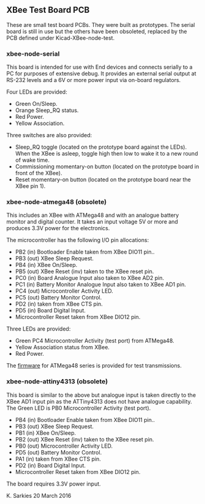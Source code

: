 XBee Test Board PCB
-------------------

These are small test board PCBs. They were built as prototypes. The serial
board is still in use but the others have been obsoleted, replaced by the
PCB defined under Kicad-XBee-node-test. 

### xbee-node-serial

This board is intended for use with End devices and connects serially to a PC
for purposes of extensive debug. It provides an external serial output at RS-232
levels and a 6V or more power input via on-board regulators.

Four LEDs are provided:
* Green     On/Sleep.
* Orange    Sleep_RQ status.
* Red       Power.
* Yellow    Association.

Three switches are also provided:

* Sleep_RQ toggle (located on the prototype board against the LEDs). When the
XBee is asleep, toggle high then low to wake it to a new round of wake time.
* Commissioning momentary-on button (located on the prototype board in front of
the XBee).
* Reset momentary-on button (located on the prototype board near the XBee pin 1).

### xbee-node-atmega48 (obsolete)

This includes an XBee with ATMega48 and with an analogue battery monitor and
digital counter. It takes an input voltage 5V or more and produces 3.3V power
for the electronics.

The microcontroller has the following I/O pin allocations:

* PB2 (in) Bootloader Enable taken from XBee DIO11 pin..
* PB3 (out) XBee Sleep Request.
* PB4 (in) XBee On/Sleep.
* PB5 (out) XBee Reset (inv) taken to the XBee reset pin.
* PC0 (in) Board Analogue Input also taken to XBee AD2 pin.
* PC1 (in) Battery Monitor Analogue Input also taken to XBee AD1 pin.
* PC4 (out) Microcontroller Activity LED.
* PC5 (out) Battery Monitor Control.
* PD2 (in) taken from XBee CTS pin.
* PD5 (in) Board Digital Input.
* Microcontroller Reset taken from XBee DIO12 pin.

Three LEDs are provided:
* Green     PC4 Microcontroller Activity (test port) from ATMega48.
* Yellow    Association status from XBee.
* Red       Power.

The [firmware](https://github.com/ksarkies/XBee-Acquisition/tree/master/Development/XBee-node-test) for ATMega48 series is provided for test transmissions.

### xbee-node-attiny4313 (obsolete)

This board is similar to the above but analogue input is taken directly to the
XBee AD1 input pin as the ATTiny4313 does not have analogue capability. The
Green LED is PB0 Microcontroller Activity (test port).

* PB4 (in) Bootloader Enable taken from XBee DIO11 pin..
* PB3 (out) XBee Sleep Request.
* PB1 (in) XBee On/Sleep.
* PB2 (out) XBee Reset (inv) taken to the XBee reset pin.
* PB0 (out) Microcontroller Activity LED.
* PD5 (out) Battery Monitor Control.
* PA1 (in) taken from XBee CTS pin.
* PD2 (in) Board Digital Input.
* Microcontroller Reset taken from XBee DIO12 pin.

The board requires 3.3V power input.

K. Sarkies
20 March 2016

